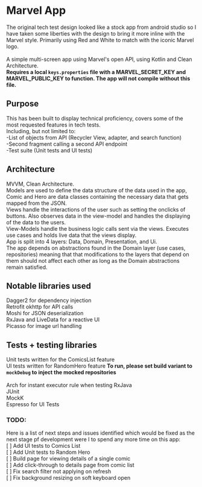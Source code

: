 # Marvel App
The original tech test design looked like a stock app from android studio so I have taken some liberties with the design to bring it more inline with the Marvel style. Primarily using Red and White to match with the iconic Marvel logo.<br/><br/>
A simple multi-screen app using Marvel's open API, using Kotlin and Clean Architecture. <br/>**Requires a local `keys.properties` file with a MARVEL_SECRET_KEY and MARVEL_PUBLIC_KEY to function. The app will not compile without this file.**

## Purpose
This has been built to display technical proficiency, covers some of the most requested features in tech tests.<br/>
Including, but not limited to:<br/>
-List of objects from API (Recycler View, adapter, and search function)
<br/>-Second fragment calling a second API endpoint
<br/>-Test suite (Unit tests and UI tests)

## Architecture
MVVM, Clean Architecture. <br/>
Models are used to define the data structure of the data used in the app, Comic and Hero are data classes containing the necessary data that gets mapped from the JSON. <br/>
Views handle the interactions of the user such as setting the onclicks of buttons. Also observes data in the view-model and handles the displaying of the data to the users.<br/>
View-Models handle the business logic calls sent via the views. Executes use cases and holds live data that the views display. <br/>
App is split into 4 layers: Data, Domain, Presentation, and Ui. <br/>
The app depends on abstractions found in the Domain layer (use cases, repositories) meaning that that modifications to the layers that depend on them should not affect each other as long as the Domain abstractions remain satisfied.

## Notable libraries used
Dagger2 for dependency injection
<br/>Retrofit okhttp for API calls
<br/>Moshi for JSON deserialization
<br/>RxJava and LiveData for a reactive UI
<br/>Picasso for image url handling

## Tests + testing libraries
Unit tests written for the ComicsList feature<br/>
UI tests written for RandomHero feature **To run, please set build variant to `mockDebug` to inject the mocked repositories**<br/>
<br/>Arch for instant executor rule when testing RxJava
<br/>JUnit
<br/>MockK
<br/>Espresso for UI Tests

### TODO:
Here is a list of next steps and issues identified which would be fixed as the next stage pf development were I to spend any more time on this app:<br/>
[ ] Add UI tests to Comics List<br/>
[ ] Add Unit tests to Random Hero<br/>
[ ] Build page for viewing details of a single comic<br/>
[ ] Add click-through to details page from comic list<br/>
[ ] Fix search filter not applying on refresh<br/>
[ ] Fix background resizing on soft keyboard open<br/>
